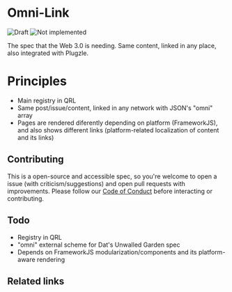 # Omni-Link

![Draft](https://img.shields.io/badge/Draft-In%20progress-yellow.svg) ![Not implemented](https://img.shields.io/badge/Status-Not%20implemented-red.svg)

The spec that the Web 3.0 is needing.
Same content, linked in any place, also integrated with Plugzle.

# Principles

- Main registry in QRL
- Same post/issue/content, linked in any network with JSON's "omni" array
- Pages are rendered diferently depending on platform (FrameworkJS), and also shows different links (platform-related localization of content and its links)

## Contributing

This is a open-source and accessible spec, so you're welcome to open a issue (with criticism/suggestions) and open pull requests with improvements.
Please follow our <a href="http://www.contributor-covenant.org/" target="_blank">Code of Conduct</a> before interacting or contributing.

## Todo

- Registry in QRL
- "omni" external scheme for Dat's Unwalled Garden spec
- Depends on FrameworkJS modularization/components and its platform-aware rendering

## Related links

